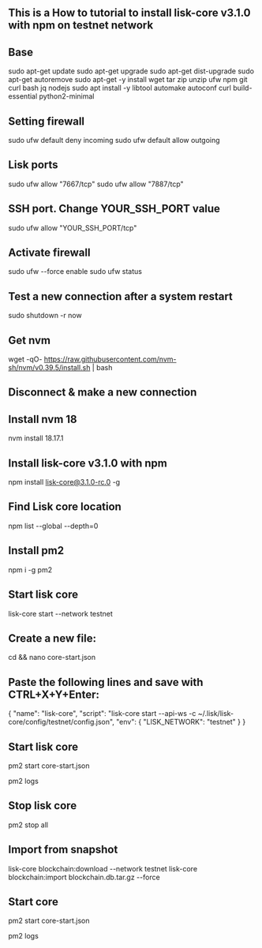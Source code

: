 ## This is a How to tutorial to install lisk-core v3.1.0 with npm on testnet network

## Base
sudo apt-get update
sudo apt-get upgrade
sudo apt-get dist-upgrade
sudo apt-get autoremove
sudo apt-get -y install wget tar zip unzip ufw npm git curl bash jq nodejs
sudo apt install -y libtool automake autoconf curl build-essential python2-minimal

## Setting firewall
sudo ufw default deny incoming
sudo ufw default allow outgoing

## Lisk ports
sudo ufw allow "7667/tcp"
sudo ufw allow "7887/tcp"

## SSH port. Change YOUR_SSH_PORT value
sudo ufw allow "YOUR_SSH_PORT/tcp"

## Activate firewall
sudo ufw --force enable
sudo ufw status

## Test a new connection after a system restart
sudo shutdown -r now

## Get nvm
wget -qO- https://raw.githubusercontent.com/nvm-sh/nvm/v0.39.5/install.sh | bash

## Disconnect & make a new connection

## Install nvm 18
nvm install 18.17.1

## Install lisk-core v3.1.0 with npm
npm install lisk-core@3.1.0-rc.0 -g

## Find Lisk core location
npm list --global --depth=0

## Install pm2
npm i -g pm2

## Start lisk core
lisk-core start --network testnet

## Create a new file:
cd && nano core-start.json

## Paste the following lines and save with CTRL+X+Y+Enter:
{
  "name": "lisk-core",
  "script": "lisk-core start --api-ws -c ~/.lisk/lisk-core/config/testnet/config.json",
  "env": {
  "LISK_NETWORK": "testnet"
  }
 }

## Start lisk core
pm2 start core-start.json

pm2 logs

## Stop lisk core
pm2 stop all

## Import from snapshot
lisk-core blockchain:download --network testnet
lisk-core blockchain:import blockchain.db.tar.gz --force

## Start core
pm2 start core-start.json

pm2 logs
